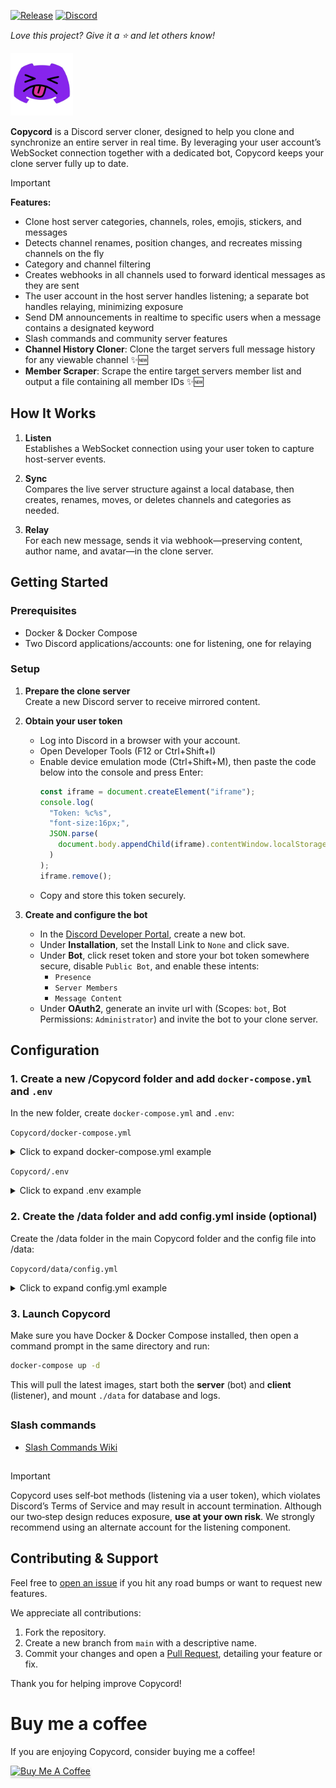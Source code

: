 [![Release](https://img.shields.io/github/v/release/copycord/copycord?label=Release)](https://github.com/copycord/copycord/releases/latest)
[![Discord](https://img.shields.io/badge/Discord-Join-5865F2?logo=discord&logoColor=white)](https://discord.gg/ArFdqrJHBj)

_Love this project? Give it a ⭐️ and let others know!_

<p align="left">
  <img src="logo/logo.png" alt="Copycord Logo" width="100"/>
</p>

**Copycord** is a Discord server cloner, designed to help you clone and synchronize an entire server in real time. By leveraging your user account’s WebSocket connection together with a dedicated bot, Copycord keeps your clone server fully up to date.

> [!IMPORTANT]
> **Features:**
> - Clone host server categories, channels, roles, emojis, stickers, and messages
> - Detects channel renames, position changes, and recreates missing channels on the fly
> - Category and channel filtering
> - Creates webhooks in all channels used to forward identical messages as they are sent
> - The user account in the host server handles listening; a separate bot handles relaying, minimizing exposure
> - Send DM announcements in realtime to specific users when a message contains a designated keyword
> - Slash commands and community server features
> - **Channel History Cloner**: Clone the target servers full message history for any viewable channel ✨🆕
> - **Member Scraper**: Scrape the entire target servers member list and output a file containing all member IDs ✨🆕


## How It Works

1. **Listen**  
   Establishes a WebSocket connection using your user token to capture host-server events.

2. **Sync**  
   Compares the live server structure against a local database, then creates, renames, moves, or deletes channels and categories as needed.

3. **Relay**  
   For each new message, sends it via webhook—preserving content, author name, and avatar—in the clone server.


## Getting Started

### Prerequisites

- Docker & Docker Compose  
- Two Discord applications/accounts: one for listening, one for relaying

### Setup

1. **Prepare the clone server**  
   Create a new Discord server to receive mirrored content.  

2. **Obtain your user token**  
   - Log into Discord in a browser with your account.
   - Open Developer Tools (F12 or Ctrl+Shift+I)
   - Enable device emulation mode (Ctrl+Shift+M), then paste the code below into the console and press Enter:
      ```js
      const iframe = document.createElement("iframe");
      console.log(
        "Token: %c%s",
        "font-size:16px;",
        JSON.parse(
          document.body.appendChild(iframe).contentWindow.localStorage.token
        )
      );
      iframe.remove();
      ```
   - Copy and store this token securely.

3. **Create and configure the bot**  
   - In the [Discord Developer Portal](https://discord.com/developers/applications), create a new bot.
   - Under **Installation**, set the Install Link to `None` and click save.
   - Under **Bot**, click reset token and store your bot token somewhere secure, disable `Public Bot`, and enable these intents:  
     - `Presence`  
     - `Server Members`  
     - `Message Content`  
   - Under **OAuth2**, generate an invite url with (Scopes: `bot`, Bot Permissions: `Administrator`) and invite the bot to your clone server.

## Configuration

### 1. Create a new /Copycord folder and add `docker-compose.yml` and `.env` 

In the new folder, create `docker-compose.yml` and `.env`: 

`Copycord/docker-compose.yml`
<details>
  <summary>Click to expand docker-compose.yml example</summary>

```yaml
services:
  server:
    container_name: copycord-server
    image: ghcr.io/copycord/copycord-server:v1.9.0
    env_file:
      - .env
    volumes:
      - ./data:/data
    restart: unless-stopped

  client:
    container_name: copycord-client
    image: ghcr.io/copycord/copycord-client:v1.9.0
    env_file:
      - .env
    volumes:
      - ./data:/data
    depends_on:
      - server
    restart: unless-stopped
```
</details>

`Copycord/.env`
<details>
  <summary>Click to expand .env example</summary>
  
```yaml
# --- SERVER (BOT in the CLONE guild) ---
SERVER_TOKEN=            # your bot token
CLONE_GUILD_ID=          # destination guild ID (where cloning goes)
COMMAND_USERS=           # comma-separated user IDs allowed to run server commands

# --- WHAT TO DELETE WHEN REMOVED ON HOST (defaults: True) ---
DELETE_CHANNELS=True     # True: delete cloned channels; False: keep & drop mapping
DELETE_THREADS=True      # True: delete cloned threads;  False: keep & drop mapping
DELETE_ROLES=True        # True: delete cloned roles;    False: keep & drop mapping

# --- WHAT TO CLONE (toggle features) ---
CLONE_EMOJI=True         # clone emojis
CLONE_STICKER=True       # clone stickers
CLONE_ROLES=True         # clone roles

# --- ROLE PERMISSIONS ---
MIRROR_ROLE_PERMISSIONS=False   # True: also mirror role perms; False: only name/color/etc

# --- CLIENT (YOUR ACCOUNT watching the HOST guild) ---
CLIENT_TOKEN=            # your user token
HOST_GUILD_ID=           # source guild ID (what you’re mirroring)

# --- RUNTIME ---
ENABLE_CLONING=True      # master on/off for realtime cloning
LOG_LEVEL=INFO           # INFO or DEBUG
```
</details>

### 2. Create the /data folder and add config.yml inside (optional)

Create the /data folder in the main Copycord folder and the config file into /data: 

`Copycord/data/config.yml`

<details>
  <summary>Click to expand config.yml example</summary>

```yaml
# Copycord config.yml
#
# How it works
# ------------
# • WHITELIST (allow-list):
#     - If ANY IDs are listed, ONLY those categories/channels are cloned.
#     - Leave BOTH WHITELIST lists empty to disable whitelist mode.
#
# • EXCLUDED (deny-list):
#     - Drops whatever is listed.
#
# • Precedence (practical rules):
#     1) Channel whitelist > channel exclude
#     2) Channel exclude > category whitelist   <-- (lets you whitelist a category but drop a few channels)
#     3) Category whitelist > category exclude
#
# • IDs:
#     - Use IDs from the HOST guild (the source), not the clone guild.
#     - Right-click → “Copy ID” in Discord (Developer Mode).

whitelist:
  categories: []   # e.g. [123456789012345678, 234567890123456789]
  channels: []     # e.g. [345678901234567890]

excluded:
  categories: []   # e.g. [456789012345678901]
  channels: []     # e.g. [567890123456789012]
```
</details>

### 3. Launch Copycord

Make sure you have Docker & Docker Compose installed, then open a command prompt in the same directory and run:

```bash
docker-compose up -d
```

This will pull the latest images, start both the **server** (bot) and **client** (listener), and mount `./data` for database and logs.
##
### Slash commands
- [Slash Commands Wiki](docs/slash_commands.md)
##

> [!IMPORTANT]
> Copycord uses self‑bot methods (listening via a user token), which violates Discord’s Terms of Service and may result in account termination. Although our two‑step design reduces exposure, **use at your own risk**. We strongly recommend using an alternate account for the listening component.

## Contributing & Support

Feel free to [open an issue](https://github.com/Copycord/Copycord/issues) if you hit any road bumps or want to request new features.

We appreciate all contributions:

1. Fork the repository.  
2. Create a new branch from `main` with a descriptive name.  
3. Commit your changes and open a [Pull Request](https://github.com/copycord/copycord/pulls), detailing your feature or fix.

Thank you for helping improve Copycord!

# Buy me a coffee
If you are enjoying Copycord, consider buying me a coffee!

<a href="https://buymeacoffee.com/xmacj" target="_blank"><img src="https://www.buymeacoffee.com/assets/img/custom_images/orange_img.png" alt="Buy Me A Coffee" style="height: 41px !important;width: 174px !important;box-shadow: 0px 3px 2px 0px rgba(190, 190, 190, 0.5) !important;-webkit-box-shadow: 0px 3px 2px 0px rgba(190, 190, 190, 0.5) !important;" ></a>
